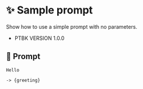 # ✨ Sample prompt

Show how to use a simple prompt with no parameters.

-   PTBK VERSION 1.0.0

## 💬 Prompt

```text
Hello
```

`-> {greeting}`

<!--
TODO: [🧠] Figure out less simmilar word for "single", "simple" and "sample"
-->
